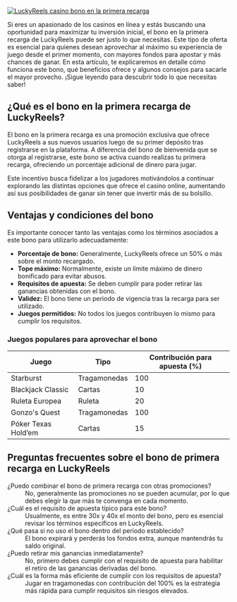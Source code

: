 [![LuckyReels casino bono en la primera recarga](https://123-caf.pages.dev/gitsignup.png)](https://vrmoo.ru/Bt82HjjY)

<p>Si eres un apasionado de los casinos en línea y estás buscando una oportunidad para maximizar tu inversión inicial, el bono en la primera recarga de LuckyReels puede ser justo lo que necesitas. Este tipo de oferta es esencial para quienes desean aprovechar al máximo su experiencia de juego desde el primer momento, con mayores fondos para apostar y más chances de ganar. En esta artículo, te explicaremos en detalle cómo funciona este bono, qué beneficios ofrece y algunos consejos para sacarle el mayor provecho. ¡Sigue leyendo para descubrir todo lo que necesitas saber!</p>  <h2>¿Qué es el bono en la primera recarga de LuckyReels?</h2> <p>El bono en la primera recarga es una promoción exclusiva que ofrece LuckyReels a sus nuevos usuarios luego de su primer depósito tras registrarse en la plataforma. A diferencia del bono de bienvenida que se otorga al registrarse, este bono se activa cuando realizas tu primera recarga, ofreciendo un porcentaje adicional de dinero para jugar.</p> <p>Este incentivo busca fidelizar a los jugadores motivándolos a continuar explorando las distintas opciones que ofrece el casino online, aumentando así sus posibilidades de ganar sin tener que invertir más de su bolsillo.</p>  <h2>Ventajas y condiciones del bono</h2> <p>Es importante conocer tanto las ventajas como los términos asociados a este bono para utilizarlo adecuadamente:</p> <ul>   <li><strong>Porcentaje de bono:</strong> Generalmente, LuckyReels ofrece un 50% o más sobre el monto recargado.</li>   <li><strong>Tope máximo:</strong> Normalmente, existe un límite máximo de dinero bonificado para evitar abusos.</li>   <li><strong>Requisitos de apuesta:</strong> Se deben cumplir para poder retirar las ganancias obtenidas con el bono.</li>   <li><strong>Validez:</strong> El bono tiene un periodo de vigencia tras la recarga para ser utilizado.</li>   <li><strong>Juegos permitidos:</strong> No todos los juegos contribuyen lo mismo para cumplir los requisitos.</li> </ul>  <h3>Juegos populares para aprovechar el bono</h3> <table>   <thead>     <tr>       <th>Juego</th>       <th>Tipo</th>       <th>Contribución para apuesta (%)</th>     </tr>   </thead>   <tbody>     <tr>       <td>Starburst</td>       <td>Tragamonedas</td>       <td>100</td>     </tr>     <tr>       <td>Blackjack Classic</td>       <td>Cartas</td>       <td>10</td>     </tr>     <tr>       <td>Ruleta Europea</td>       <td>Ruleta</td>       <td>20</td>     </tr>     <tr>       <td>Gonzo's Quest</td>       <td>Tragamonedas</td>       <td>100</td>     </tr>     <tr>       <td>Póker Texas Hold’em</td>       <td>Cartas</td>       <td>15</td>     </tr>   </tbody> </table>  <h2>Preguntas frecuentes sobre el bono de primera recarga en LuckyReels</h2> <dl>   <dt>¿Puedo combinar el bono de primera recarga con otras promociones?</dt>   <dd>No, generalmente las promociones no se pueden acumular, por lo que debes elegir la que más te convenga en cada momento.</dd>      <dt>¿Cuál es el requisito de apuesta típico para este bono?</dt>   <dd>Usualmente, es entre 30x y 40x el monto del bono, pero es esencial revisar los términos específicos en LuckyReels.</dd>      <dt>¿Qué pasa si no uso el bono dentro del periodo establecido?</dt>   <dd>El bono expirará y perderás los fondos extra, aunque mantendrás tu saldo original.</dd>      <dt>¿Puedo retirar mis ganancias inmediatamente?</dt>   <dd>No, primero debes cumplir con el requisito de apuesta para habilitar el retiro de las ganancias derivadas del bono.</dd>      <dt>¿Cuál es la forma más eficiente de cumplir con los requisitos de apuesta?</dt>   <dd>Jugar en tragamonedas con contribución del 100% es la estrategia más rápida para cumplir requisitos sin riesgos elevados.</dd> </dl>